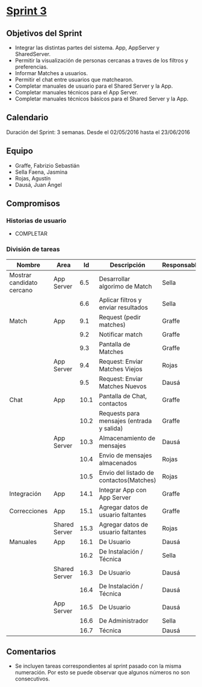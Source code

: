 # [Sprint 3](https://github.com/juandausa/tinder/milestones/Sprint%203)

## Objetivos del Sprint
 * Integrar las distintas partes del sistema. App, AppServer y SharedServer.
 * Permitir la visualización de personas cercanas a traves de los filtros y preferencias.
 * Informar Matches a usuarios.
 * Permitir el chat entre usuarios que matchearon.
 * Completar manuales de usuario para el Shared Server y la App.
 * Completar manuales técnicos para el App Server.
 * Completar manuales técnicos básicos para el Shared Server y la App.

## Calendario
Duración del Sprint: 3 semanas.
Desde el 02/05/2016 hasta el 23/06/2016

## Equipo
* Graffe, Fabrizio Sebastián
* Sella Faena, Jasmina
* Rojas, Agustín
* Dausá, Juan Ángel

## Compromisos

### Historias de usuario
* COMPLETAR

### División de tareas

| Nombre                    | Area          | Id   | Descripción                               | Responsable | Costo |
|---------------------------|---------------|------|-------------------------------------------|-------------|-------|
| Mostrar candidato cercano | App Server    | 6.5  | Desarrollar algorimo de Match             | Sella       | 5     |
|                           |               | 6.6  | Aplicar filtros y enviar resultados       | Sella       | 3     |
| Match                     | App           | 9.1  | Request (pedir matches)                   | Graffe      | 2     |
|                           |               | 9.2  | Notificar match                           | Graffe      | 3     |
|                           |               | 9.3  | Pantalla de Matches                       | Graffe      | 3     |
|                           | App Server    | 9.4  | Request: Enviar Matches Viejos            | Rojas       | 9     |
|                           |               | 9.5  | Request: Enviar Matches Nuevos            | Dausá       | 3     |
| Chat                      | App           | 10.1 | Pantalla de Chat, contactos               | Graffe      | 5     |
|                           |               | 10.2 | Requests para mensajes (entrada y salida) | Graffe      | 3     |
|                           | App Server    | 10.3 | Almacenamiento de mensajes                | Dausá       | 5     |
|                           |               | 10.4 | Envio de mensajes almacenados             | Rojas       | 3     |
|                           |               | 10.5 | Envio del listado de contactos(Matches)   | Rojas       | 2     |
| Integración               | App           | 14.1 | Integrar App con App Server               | Graffe      | 10    |
| Correcciones              | App           | 15.1 | Agregar datos de usuario faltantes        | Graffe      | 2     |
|                           | Shared Server | 15.3 | Agregar datos de usuario faltantes        | Rojas       | 1     |
| Manuales                  | App           | 16.1 | De Usuario                                | Dausá       | 3     |
|                           |               | 16.2 | De Instalación / Técnica                  | Sella       | 1     |
|                           | Shared Server | 16.3 | De Usuario                                | Dausá       | 3     |
|                           |               | 16.4 | De Instalación / Técnica                  | Dausá       | 3     |
|                           | App Server    | 16.5 | De Usuario                                | Dausá       | 2     |
|                           |               | 16.6 | De Administrador                          | Sella       | 1     |
|                           |               | 16.7 | Técnica                                   | Dausá       | 5     |


## Comentarios
 * Se incluyen tareas correspondientes al sprint pasado con la misma numeración. Por esto se puede observar que algunos números no son consecutivos.
